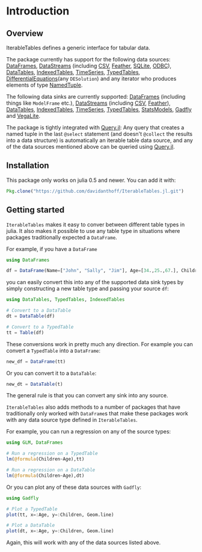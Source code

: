 # Introduction

## Overview

IterableTables defines a  generic interface for tabular data.

The package currently has support for the following data sources:
[DataFrames](https://github.com/JuliaStats/DataFrames.jl),
[DataStreams](https://github.com/JuliaData/DataStreams.jl)
(including [CSV](https://github.com/JuliaData/CSV.jl),
[Feather](https://github.com/JuliaStats/Feather.jl),
[SQLite](https://github.com/JuliaDB/SQLite.jl),
[ODBC](https://github.com/JuliaDB/ODBC.jl)),
[DataTables](https://github.com/JuliaData/DataTables.jl),
[IndexedTables](https://github.com/JuliaComputing/IndexedTables.jl),
[TimeSeries](https://github.com/JuliaStats/TimeSeries.jl),
[TypedTables](https://github.com/FugroRoames/TypedTables.jl),
[DifferentialEquations](https://github.com/JuliaDiffEq/DifferentialEquations.jl)(any `DESolution`) and
any iterator who produces elements of type
[NamedTuple](https://github.com/blackrock/NamedTuples.jl).

The following data sinks are currently supported:
[DataFrames](https://github.com/JuliaStats/DataFrames.jl) (including things
like `ModelFrame` etc.),
[DataStreams](https://github.com/JuliaData/DataStreams.jl)
(including [CSV](https://github.com/JuliaData/CSV.jl),
[Feather](https://github.com/JuliaStats/Feather.jl)),
[DataTables](https://github.com/JuliaData/DataTables.jl),
[IndexedTables](https://github.com/JuliaComputing/IndexedTables.jl),
[TimeSeries](https://github.com/JuliaStats/TimeSeries.jl),
[TypedTables](https://github.com/FugroRoames/TypedTables.jl),
[StatsModels](https://github.com/JuliaStats/StatsModels.jl),
[Gadfly](https://github.com/GiovineItalia/Gadfly.jl) and
[VegaLite](https://github.com/fredo-dedup/VegaLite.jl).

The package is tightly integrated with [Query.jl](https://github.com/davidanthoff/Query.jl):
Any query that creates a named tuple in the last ``@select`` statement (and
doesn't ``@collect`` the results into a data structure) is automatically an
iterable table data source, and any of the data sources mentioned above can
be queried using [Query.jl](https://github.com/davidanthoff/Query.jl).

## Installation

This package only works on julia 0.5 and newer. You can add it with:
```julia
Pkg.clone("https://github.com/davidanthoff/IterableTables.jl.git")
```

## Getting started

`IterableTables` makes it easy to conver between different table types in julia. It also makes it possible to use any table type in situations where packages traditionally expected a `DataFrame`.

For example, if you have a `DataFrame`
```julia
using DataFrames

df = DataFrame(Name=["John", "Sally", "Jim"], Age=[34.,25.,67.], Children=[2,0,3])
```

you can easily convert this into any of the supported data sink types by simply constructing a new table type and passing your source `df`:
```julia
using DataTables, TypedTables, IndexedTables

# Convert to a DataTable
dt = DataTable(df)

# Convert to a TypedTable
tt = Table(df)
```
These conversions work in pretty much any direction. For example you can convert a `TypedTable` into a `DataFrame`:
```julia
new_df = DataFrame(tt)
```
Or you can convert it to a `DataTable`:
```julia
new_dt = DataTable(t)
```
The general rule is that you can convert any sink into any source.

`IterableTables` also adds methods to a number of packages that have traditionally only worked with `DataFrame`s that make these packages work with any data source type defined in `IterableTables`.

For example, you can run a regression on any of the source types:
```julia
using GLM, DataFrames

# Run a regression on a TypedTable
lm(@formula(Children~Age),tt)

# Run a regression on a DataTable
lm(@formula(Children~Age),dt)
```
Or you can plot any of these data sources with `Gadfly`:
```julia
using Gadfly

# Plot a TypedTable
plot(tt, x=:Age, y=:Children, Geom.line)

# Plot a DataTable
plot(dt, x=:Age, y=:Children, Geom.line)
```
Again, this will work with any of the data sources listed above.
